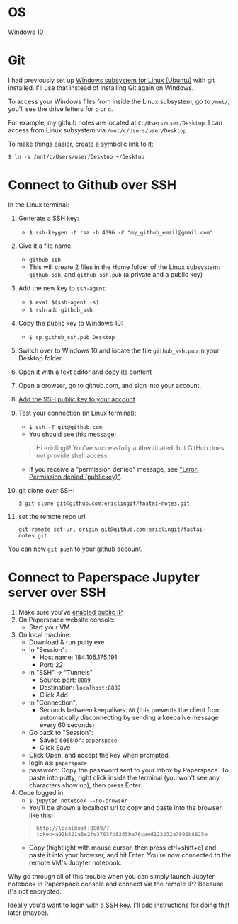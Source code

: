 # OS
Windows 10

# Git
I had previously set up [Windows subsystem for Linux (Ubuntu)](https://docs.microsoft.com/en-us/windows/wsl/install-win10) with git installed. I'll use that instead of installing Git again on Windows.

To access your Windows files from inside the Linux subsystem, go to `/mnt/`, you'll see the drive letters for `c` or `d`.

For example, my github notes are located at `C:/Users/user/Desktop`. I can access from Linux subsystem via `/mnt/c/Users/user/Desktop`.

To make things easier, create a symbolic link to it:

`$ ln -s /mnt/c/Users/user/Desktop ~/Desktop`

# Connect to Github over SSH

In the Linux terminal:

1. Generate a SSH key:
    - `$ ssh-keygen -t rsa -b 4096 -C "my_github_email@gmail.com"`
1. Give it a file name:
    - `github_ssh`
    - This will create 2 files in the Home folder of the Linux subsystem: `github_ssh`, and `github_ssh.pub` (a private and a public key)
1. Add the new key to `ssh-agent`:
    - `$ eval $(ssh-agent -s)`
    - `$ ssh-add github_ssh`
1. Copy the public key to Windows 10:
    - `$ cp github_ssh.pub Desktop`

1. Switch over to Windows 10 and locate the file `github_ssh.pub` in your Desktop folder.
1. Open it with a text editor and copy its content
1. Open a browser, go to github.com, and sign into your account.
1. [Add the SSH public key to your account](https://help.github.com/articles/adding-a-new-ssh-key-to-your-github-account/).
1. Test your connection (in Linux terminal):
    - `$ ssh -T git@github.com`
    - You should see this message:
    >Hi ericlingit! You've successfully authenticated, but GitHub does not
provide shell access.
    - If you receive a "permission denied" message, see ["Error: Permission denied (publickey)"](https://help.github.com/articles/error-permission-denied-publickey).

1. git clone over SSH:

    `$ git clone git@github.com:ericlingit/fastai-notes.git`

1. set the remote repo url

    `git remote set-url origin git@github.com:ericlingit/fastai-notes.git`

You can now `git push` to your github account.

# Connect to Paperspace Jupyter server over SSH

1. Make sure you've [enabled public IP](https://support.paperspace.com/hc/en-us/articles/236362888-Public-IP-Addresses)
1. On Paperspace website console:
    - Start your VM
1. On local machine:
    - Download & run putty.exe
    - In "Session":
        - Host name: 184.105.175.191
        - Port: 22
    - In "SSH" -> "Tunnels"
        - Source port: `8889`
        - Destination: `localhost:8889`
        - Click Add
    - In "Connection":
        - Seconds between keepalives: `60` (this prevents the client from automatically disconnecting by sending a keepalive message every 60 seconds)
    - Go back to "Session":
        - Saved session: `paperspace`
        - Click Save
    - Click Open, and accept the key when prompted.
    - login as: `paperspace`
    - password: Copy the password sent to your inbox by Paperspace. To paste into putty, right click inside the terminal (you won't see any characters show up), then press Enter.
1. Once logged in:
    - `$ jupyter notebook --no-browser`
    - You'll be shown a localhost url to copy and paste into the browser, like this:
    > `http://localhost:8889/?token=a92b521a5e2fe37037d8265be76caed123232a7802b8825e`
    - Copy (hightlight with mouse cursor, then press ctrl+shift+c) and paste it into your browser, and hit Enter. You're now connected to the remote VM's Jupyter notebook.

Why go through all of this trouble when you can simply launch Jupyter notebook in Paperspace console and connect via the remote IP? Because it's not encrypted.

Ideally you'd want to login with a SSH key. I'll add instructions for doing that later (maybe).